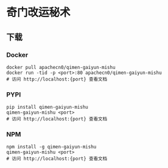 # 奇门改运秘术

## 下载

### Docker

```
docker pull apachecn0/qimen-gaiyun-mishu
docker run -tid -p <port>:80 apachecn0/qimen-gaiyun-mishu
# 访问 http://localhost:{port} 查看文档
```

### PYPI

```
pip install qimen-gaiyun-mishu
qimen-gaiyun-mishu <port>
# 访问 http://localhost:{port} 查看文档
```

### NPM

```
npm install -g qimen-gaiyun-mishu
qimen-gaiyun-mishu <port>
# 访问 http://localhost:{port} 查看文档
```